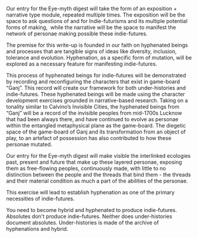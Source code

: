 Our entry for the Eye-myth digest will take the form of an exposition + narrative type module, repeated multiple times. The exposition will be the space to ask questions of and for Indie-futurisms and its multiple potential forms of making,  while the narrative will be the space to manifest the network of personae making possible these indie-futures. 

The premise for this write-up is founded in our faith on hyphenated beings and processes that are tangible signs of ideas like diversity, inclusion, tolerance and evolution. Hyphenation, as a specific form of mutation, will be explored as a necessary feature for manifesting indie-futures. 

This process of hyphenated beings for indie-futures will be demonstrated by recording and reconfiguring the characters that exist in game-board “Ganj”. This record will create our framework for both under-histories and indie-futures. These hyphenated beings will be made using the character development exercises grounded in narrative-based research. Taking on a tonality similar to Calvino’s Invisible Cities, the hyphenated beings from “Ganj” will be a record of the invisible peoples from mid-1700s Lucknow that had been always there, and have continued to evolve as personae within the entangled metaphysical plane as the game-board. The diegetic space of the game-board of Ganj and its transformation from an object of play, to an artefact of possession has also contributed to how these personae mutated. 

Our entry for the Eye-myth digest will make visible the interlinked ecologies past, present and future that make up these layered personae, exposing them as free-flowing peoples, continuously made, with little to no distinction between the people and the threads that bind them - the threads and their material condition as much a part of the abilities of the personae. 

This exercise will lead to establish hyphenation as one of the primary necessities of indie-futures. 

You need to become hybrid and hyphenated to produce indie-futures. Absolutes don't produce indie-futures. Neither does under-histories document absolutes. Under-histories is made of the archive of hyphenations and hybrid.
